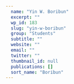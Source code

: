 ```yaml
---
  name: "Yin W. Boribun"
  excerpt: ""
  wp_id: 183
  slug: "yin-w-boribun"
  group: "Students"
  subtitle: ""
  website: ""
  email: ""
  twitter: ""
  thumbnail_id: null
  publications: []
  sort_name: "Boribun"
---
```

